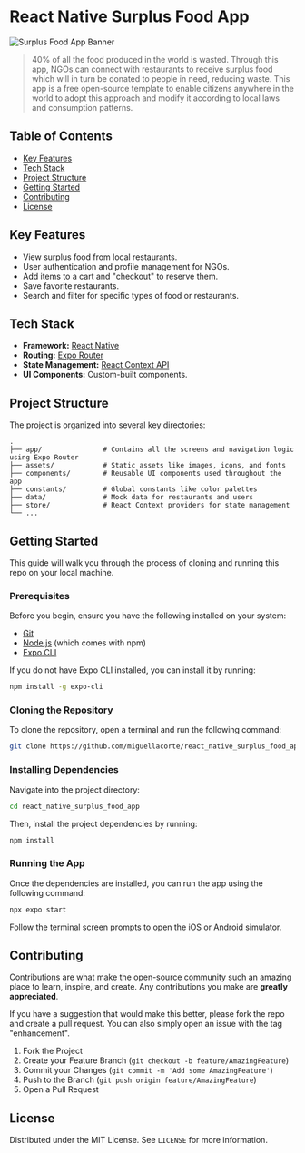 # React Native Surplus Food App

![Surplus Food App Banner](https://raw.githubusercontent.com/miguellacorte/react_native_surplus_food_app/master/assets/Frame%201000004975.png)

> 40% of all the food produced in the world is wasted. Through this app, NGOs can connect with restaurants to receive surplus food which will in turn be donated to people in need, reducing waste. This app is a free open-source template to enable citizens anywhere in the world to adopt this approach and modify it according to local laws and consumption patterns.

## Table of Contents

- [Key Features](#key-features)
- [Tech Stack](#tech-stack)
- [Project Structure](#project-structure)
- [Getting Started](#getting-started)
- [Contributing](#contributing)
- [License](#license)

## Key Features

- View surplus food from local restaurants.
- User authentication and profile management for NGOs.
- Add items to a cart and "checkout" to reserve them.
- Save favorite restaurants.
- Search and filter for specific types of food or restaurants.

## Tech Stack

- **Framework:** [React Native](https://reactnative.dev/)
- **Routing:** [Expo Router](https://docs.expo.dev/router/introduction/)
- **State Management:** [React Context API](https://react.dev/reference/react/useContext)
- **UI Components:** Custom-built components.

## Project Structure

The project is organized into several key directories:

```
.
├── app/               # Contains all the screens and navigation logic using Expo Router
├── assets/            # Static assets like images, icons, and fonts
├── components/        # Reusable UI components used throughout the app
├── constants/         # Global constants like color palettes
├── data/              # Mock data for restaurants and users
├── store/             # React Context providers for state management
└── ...
```

## Getting Started

This guide will walk you through the process of cloning and running this repo on your local machine.

### Prerequisites

Before you begin, ensure you have the following installed on your system:

- [Git](https://git-scm.com/)
- [Node.js](https://nodejs.org/en) (which comes with npm)
- [Expo CLI](https://docs.expo.dev/get-started/installation/)

If you do not have Expo CLI installed, you can install it by running:

```bash
npm install -g expo-cli
```

### Cloning the Repository

To clone the repository, open a terminal and run the following command:

```bash
git clone https://github.com/miguellacorte/react_native_surplus_food_app.git
```

### Installing Dependencies

Navigate into the project directory:

```bash
cd react_native_surplus_food_app
```

Then, install the project dependencies by running:

```bash
npm install
```

### Running the App

Once the dependencies are installed, you can run the app using the following command:

```bash
npx expo start
```

Follow the terminal screen prompts to open the iOS or Android simulator.

## Contributing

Contributions are what make the open-source community such an amazing place to learn, inspire, and create. Any contributions you make are **greatly appreciated**.

If you have a suggestion that would make this better, please fork the repo and create a pull request. You can also simply open an issue with the tag "enhancement".

1.  Fork the Project
2.  Create your Feature Branch (`git checkout -b feature/AmazingFeature`)
3.  Commit your Changes (`git commit -m 'Add some AmazingFeature'`)
4.  Push to the Branch (`git push origin feature/AmazingFeature`)
5.  Open a Pull Request

## License

Distributed under the MIT License. See `LICENSE` for more information.
